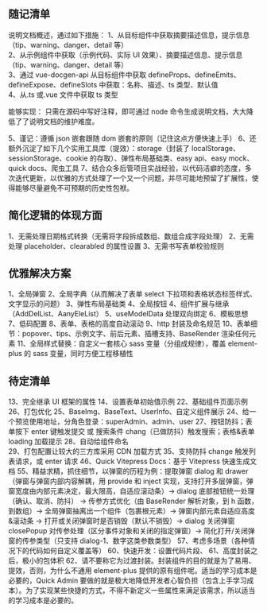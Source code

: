 ## 随记清单

说明文档概述，通过如下措施：
1、从目标组件中获取摘要描述信息，提示信息（tip、warning、danger、detail 等）  
2、从示例组件中获取（示例代码、实际 UI 效果）、摘要描述信息、提示信息（tip、warning、danger、detail 等）  
3、通过 vue-docgen-api 从目标组件中获取 defineProps、defineEmits、defineExpose、defineSlots 中获取：名称、描述、ts 类型、默认值  
4、从.ts 或.vue 文件中获取 ts 类型

能够实现：
只需在源码中写好注释，即可通过 node 命令生成说明文档，大大降低了了说明文档的维护难度。

5、谨记：遵循 json 嵌套跟随 dom 嵌套的原则（记住这点方便快速上手）
6、还额外沉淀了如下几个实用工具库（提效）：storage（封装了 localStorage、sessionStorage、cookie 的存取）、弹性布局基础类、easy api、easy mock、quick docs、爬虫工具
7、结合众多后管项目实战经验，以代码洁癖的态度，多次迭代更新，以优雅的方式处理了一个又一个问题，并尽可能地预留了扩展性，使得能够尽量避免不可预期的历史性包袱。

## 简化逻辑的体现方面

1、无需处理日期格式转换（无需将字段拆成数组、数组合成字段处理）
2、无需处理 placeholder、clearabled 的属性设置
3、无需书写表单校验规则

## 优雅解决方案

1、全局弹窗
2、全局字典（从而解决了表单 select 下拉项和表格状态标签样式、文字显示的问题）
3、弹性布局基础类
4、全局按钮
4、组件扩展与继承（AddDelList、AanyEleList）
5、useModelData 处理双向绑定
6、模板思想
7、低码配置
8、表单、表格的高度自动滚动
9、http 封装及命名规范
10、表单细节：popover、tips、示例文字、前后元素、插槽支持、BaseRender 渲染任何元素
11、全局样式替换：自定义一套核心 sass 变量（分组成规律），覆盖 element-plus 的 sass 变量，同时方便工程移植性

## 待定清单

13、完全继承 UI 框架的属性
14、设置表单初始值示例
22、基础组件页面示例
26、打包优化
25、BaseImg、BaseText、UserInfo、自定义组件展示
24、给一个预览使用地址，分角色登录：superAdmin、admin、user
27、按钮防抖；表单按下 enter 键触发提交 或 搜索条件 chang（已做防抖）触发搜索；表格&表单 loading 加载提示
28、自动给组件命名  
29、打包配置让较大的三方库采用 CDN 加载方式
35、支持防抖 change 触发列表请求，或 enter 请求
46、Quick Vitepress Docs：基于 Vitepress 快速生成文档
55、精益求精，抓住细节，以弹窗的历程为例：提取弹窗 dialog 和 drawer（弹窗与弹窗内部内容解耦，用 provide 和 inject 实现，支持打开多层弹窗，弹窗宽度由内部元素决定，最大限高，自适应滚动条）-> dialog 底部按钮统一处理（确认、取消、防抖） -> 传参方式优化（由 BaseRender 解析对象，到 h 函数，到数组）-> 全局弹窗抽离出一个组件（包裹根元素）-> 弹窗内部元素自适应高度&滚动条 -> 打开或关闭弹窗时是否销毁（默认不销毁）-> dialog 关闭弹窗 closePopup 对传参处理（区分事件对象和关闭的指定弹窗）-> 简化打开/关闭弹窗的传参类型（只支持 dialog-1、数字这类参数类型）
57、考虑多场景（各种情况下的代码如何自定义覆盖等）
60、快速开发：设置代码片段、
61、高度封装之后，极小的包体积
62、请不要称它为过渡封装。封装组件的目的就是为了易用、提效，否则，为什么不通用 element-plus 提供的原有组件呢。适当的学习成本是必要的，Quick Admin 要做的就是极大地降低开发者心智负担（包含上手学习成本）。为了实现某些快捷的方式，不得不新定义一些属性来满足该需求，所以适当的学习成本是必要的。
